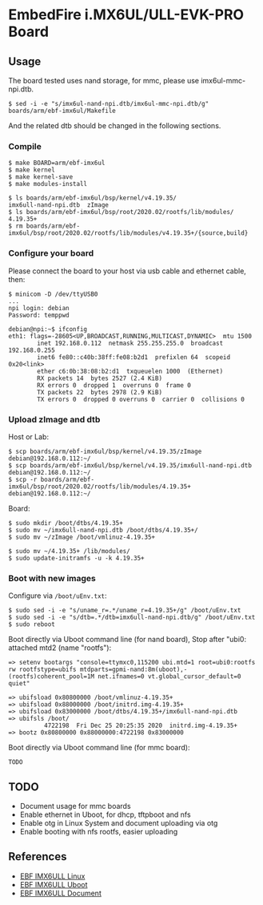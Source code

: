 
# EmbedFire i.MX6UL/ULL-EVK-PRO Board

## Usage

The board tested uses nand storage, for mmc, please use imx6ul-mmc-npi.dtb.

    $ sed -i -e "s/imx6ul-nand-npi.dtb/imx6ul-mmc-npi.dtb/g" boards/arm/ebf-imx6ul/Makefile

And the related dtb should be changed in the following sections.

### Compile

    $ make BOARD=arm/ebf-imx6ul
    $ make kernel
    $ make kernel-save
    $ make modules-install

    $ ls boards/arm/ebf-imx6ul/bsp/kernel/v4.19.35/
    imx6ull-nand-npi.dtb  zImage
    $ ls boards/arm/ebf-imx6ul/bsp/root/2020.02/rootfs/lib/modules/
    4.19.35+
    $ rm boards/arm/ebf-imx6ul/bsp/root/2020.02/rootfs/lib/modules/v4.19.35+/{source,build}

### Configure your board

  Please connect the board to your host via usb cable and ethernet cable, then:

    $ minicom -D /dev/ttyUSB0
    ...
    npi login: debian
    Password: temppwd

    debian@npi:~$ ifconfig
    eth1: flags=-28605<UP,BROADCAST,RUNNING,MULTICAST,DYNAMIC>  mtu 1500
            inet 192.168.0.112  netmask 255.255.255.0  broadcast 192.168.0.255
            inet6 fe80::c40b:38ff:fe08:b2d1  prefixlen 64  scopeid 0x20<link>
            ether c6:0b:38:08:b2:d1  txqueuelen 1000  (Ethernet)
            RX packets 14  bytes 2527 (2.4 KiB)
            RX errors 0  dropped 1  overruns 0  frame 0
            TX packets 22  bytes 2978 (2.9 KiB)
            TX errors 0  dropped 0 overruns 0  carrier 0  collisions 0


### Upload zImage and dtb

  Host or Lab:

    $ scp boards/arm/ebf-imx6ul/bsp/kernel/v4.19.35/zImage debian@192.168.0.112:~/
    $ scp boards/arm/ebf-imx6ul/bsp/kernel/v4.19.35/imx6ull-nand-npi.dtb debian@192.168.0.112:~/
    $ scp -r boards/arm/ebf-imx6ul/bsp/root/2020.02/rootfs/lib/modules/4.19.35+ debian@192.168.0.112:~/

  Board:

    $ sudo mkdir /boot/dtbs/4.19.35+
    $ sudo mv ~/imx6ull-nand-npi.dtb /boot/dtbs/4.19.35+/
    $ sudo mv ~/zImage /boot/vmlinuz-4.19.35+

    $ sudo mv ~/4.19.35+ /lib/modules/
    $ sudo update-initramfs -u -k 4.19.35+

### Boot with new images

  Configure via `/boot/uEnv.txt`:

    $ sudo sed -i -e "s/uname_r=.*/uname_r=4.19.35+/g" /boot/uEnv.txt
    $ sudo sed -i -e "s/dtb=.*/dtb=imx6ull-nand-npi.dtb/g" /boot/uEnv.txt
    $ sudo reboot

  Boot directly via Uboot command line (for nand board), Stop after "ubi0: attached mtd2 (name "rootfs"):

    => setenv bootargs "console=ttymxc0,115200 ubi.mtd=1 root=ubi0:rootfs rw rootfstype=ubifs mtdparts=gpmi-nand:8m(uboot),-(rootfs)coherent_pool=1M net.ifnames=0 vt.global_cursor_default=0 quiet"

    => ubifsload 0x80800000 /boot/vmlinuz-4.19.35+
    => ubifsload 0x88000000 /boot/initrd.img-4.19.35+
    => ubifsload 0x83000000 /boot/dtbs/4.19.35+/imx6ull-nand-npi.dtb
    => ubifsls /boot/
              4722198  Fri Dec 25 20:25:35 2020  initrd.img-4.19.35+
    => bootz 0x80800000 0x88000000:4722198 0x83000000

  Boot directly via Uboot command line (for mmc board):

    TODO

## TODO

* Document usage for mmc boards
* Enable ethernet in Uboot, for dhcp, tftpboot and nfs
* Enable otg in Linux System and document uploading via otg
* Enable booting with nfs rootfs, easier uploading

## References

* [EBF IMX6ULL Linux](https://github.com/Embedfire/ebf_linux_kernel)
* [EBF IMX6ULL Uboot](https://gitee.com/Embedfire/ebf_linux_uboot)
* [EBF IMX6ULL Document](http://doc.embedfire.com/products/link/zh/latest/linux/ebf_i.mx6ull.html)
